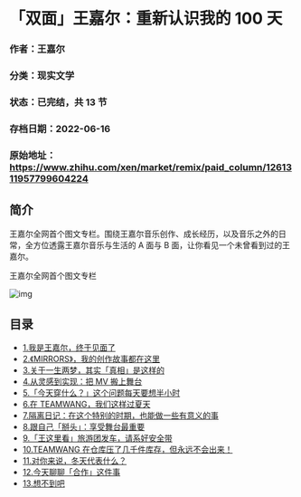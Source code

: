 # 「双面」王嘉尔：重新认识我的 100 天

### 作者：王嘉尔

### 分类：现实文学

### 状态：已完结，共 13 节

### 存档日期：2022-06-16

### 原始地址：https://www.zhihu.com/xen/market/remix/paid_column/1261311957799604224


## 简介
王嘉尔全网首个图文专栏。围绕王嘉尔音乐创作、成长经历，以及音乐之外的日常，全方位透露王嘉尔音乐与生活的 A 面与 B 面，让你看见一个未曾看到过的王嘉尔。


王嘉尔全网首个图文专栏


![img](https://pica.zhimg.com/v2-18cdfb8d14cc0dbedf2c744d01cfef18.png?source=6a64a727)

  





## 目录
- [1.我是王嘉尔，终于见面了](1.我是王嘉尔，终于见面了.md)<!-- 2020-07-27 05:46 -->
- [2.《MIRRORS》，我的创作故事都在这里](2.《MIRRORS》，我的创作故事都在这里.md)<!-- 内容即可查看完整版 -->
- [3.关于一生两梦，其实「真相」是这样的](3.关于一生两梦，其实「真相」是这样的.md)<!-- 内容即可查看完整版 -->
- [4.从灵感到实现：把 MV 搬上舞台](4.从灵感到实现：把%20MV%20搬上舞台.md)<!-- 内容即可查看完整版 -->
- [5.「今天穿什么？」这个问题每天要想半小时](5.「今天穿什么？」这个问题每天要想半小时.md)<!-- 内容即可查看完整版 -->
- [6.在 TEAMWANG，我们这样过夏天](6.在%20TEAMWANG，我们这样过夏天.md)<!-- 内容即可查看完整版 -->
- [7.隔离日记：在这个特别的时期，也能做一些有意义的事](7.隔离日记：在这个特别的时期，也能做一些有意义的事.md)<!-- 内容即可查看完整版 -->
- [8.跟自己「掰头」：享受舞台最重要](8.跟自己「掰头」：享受舞台最重要.md)<!-- 内容即可查看完整版 -->
- [9.「王这里看」旅游团发车，请系好安全带](9.「王这里看」旅游团发车，请系好安全带.md)<!-- 内容即可查看完整版 -->
- [10.TEAMWANG 在仓库压了几千件库存，但永远不会出来！](10.TEAMWANG%20在仓库压了几千件库存，但永远不会出来！.md)<!-- 内容即可查看完整版 -->
- [11.对你来说，冬天代表什么？](11.对你来说，冬天代表什么？.md)<!-- 内容即可查看完整版 -->
- [12.今天聊聊「合作」这件事](12.今天聊聊「合作」这件事.md)<!-- 内容即可查看完整版 -->
- [13.想不到吧](13.想不到吧.md)<!-- 内容即可查看完整版 -->